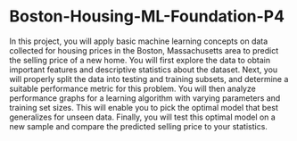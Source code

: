 # Boston-Housing-ML-Foundation-P4
In this project, you will apply basic machine learning concepts on data collected for housing prices in the Boston, Massachusetts area to predict the selling price of a new home. You will first explore the data to obtain important features and descriptive statistics about the dataset. Next, you will properly split the data into testing and training subsets, and determine a suitable performance metric for this problem. You will then analyze performance graphs for a learning algorithm with varying parameters and training set sizes. This will enable you to pick the optimal model that best generalizes for unseen data. Finally, you will test this optimal model on a new sample and compare the predicted selling price to your statistics.
